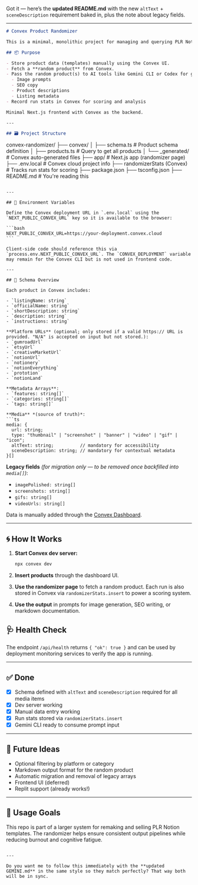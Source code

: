 Got it — here’s the **updated README.md** with the new `altText` + `sceneDescription` requirement baked in, plus the note about legacy fields.

---

```md
# Convex Product Randomizer

This is a minimal, monolithic project for managing and querying PLR Notion templates using Convex as a backend. It is designed to run inside Replit or locally without needing a complex setup.

## 📦 Purpose

- Store product data (templates) manually using the Convex UI.
- Fetch a **random product** from Convex.
- Pass the random product(s) to AI tools like Gemini CLI or Codex for generating:
  - Image prompts
  - SEO copy
  - Product descriptions
  - Listing metadata
- Record run stats in Convex for scoring and analysis

Minimal Next.js frontend with Convex as the backend.

---

## 🗃️ Project Structure

```

convex-randomizer/
├── convex/
│   ├── schema.ts              # Product schema definition
│   ├── products.ts            # Query to get all products
│   └── \_generated/            # Convex auto-generated files
├── app/                      # Next.js app (randomizer page)
├── .env.local                 # Convex cloud project info
├── randomizerStats (Convex)   # Tracks run stats for scoring
├── package.json
├── tsconfig.json
├── README.md                  # You're reading this

````

---

## 🔑 Environment Variables

Define the Convex deployment URL in `.env.local` using the `NEXT_PUBLIC_CONVEX_URL` key so it is available to the browser:

```bash
NEXT_PUBLIC_CONVEX_URL=https://your-deployment.convex.cloud
```

Client-side code should reference this via `process.env.NEXT_PUBLIC_CONVEX_URL`. The `CONVEX_DEPLOYMENT` variable may remain for the Convex CLI but is not used in frontend code.

---

## 🧠 Schema Overview

Each product in Convex includes:

- `listingName: string`
- `officialName: string`
- `shortDescription: string`
- `description: string`
- `instructions: string`

**Platform URLs** (optional; only stored if a valid https:// URL is provided. "N/A" is accepted on input but not stored.):
- `gumroadUrl`
- `etsyUrl`
- `creativeMarketUrl`
- `notionUrl`
- `notionery`
- `notionEverything`
- `prototion`
- `notionLand`

**Metadata Arrays**:
- `features: string[]`
- `categories: string[]`
- `tags: string[]`

**Media** *(source of truth)*:
```ts
media: {
  url: string;
  type: "thumbnail" | "screenshot" | "banner" | "video" | "gif" | "icon";
  altText: string;          // mandatory for accessibility
  sceneDescription: string; // mandatory for contextual metadata
}[]
````

**Legacy fields** *(for migration only — to be removed once backfilled into `media[]`)*:

* `imagePolished: string[]`
* `screenshots: string[]`
* `gifs: string[]`
* `videoUrls: string[]`

Data is manually added through the [Convex Dashboard](https://dashboard.convex.dev/).

---

## 🌀 How It Works

1. **Start Convex dev server:**

   ```bash
   npx convex dev
   ```

2. **Insert products** through the dashboard UI.

3. **Use the randomizer page** to fetch a random product.
   Each run is also stored in Convex via `randomizerStats.insert` to power a scoring system.

4. **Use the output** in prompts for image generation, SEO writing, or markdown documentation.

## 🩺 Health Check

The endpoint `/api/health` returns `{ "ok": true }` and can be used by deployment monitoring services to verify the app is running.

---

## ✅ Done

* [x] Schema defined with `altText` and `sceneDescription` required for all media items
* [x] Dev server working
* [x] Manual data entry working
* [x] Run stats stored via `randomizerStats.insert`
* [x] Gemini CLI ready to consume prompt input

---

## 🧠 Future Ideas

* Optional filtering by platform or category
* Markdown output format for the random product
* Automatic migration and removal of legacy arrays
* Frontend UI (deferred)
* Replit support (already works!)

---

## 👋 Usage Goals

This repo is part of a larger system for remaking and selling PLR Notion templates. The randomizer helps ensure consistent output pipelines while reducing burnout and cognitive fatigue.

```

---

Do you want me to follow this immediately with the **updated GEMINI.md** in the same style so they match perfectly? That way both will be in sync.
```

